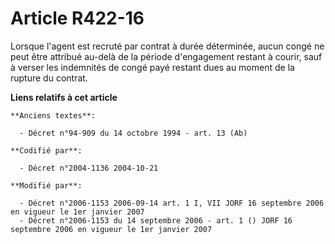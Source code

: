 # Article R422-16

Lorsque l'agent est recruté par contrat à durée déterminée, aucun congé ne peut être attribué au-delà de la période
d'engagement restant à courir, sauf à verser les indemnités de congé payé restant dues au moment de la rupture du contrat.

**Liens relatifs à cet article**

	**Anciens textes**:

	  - Décret n°94-909 du 14 octobre 1994 - art. 13 (Ab)

	**Codifié par**:

	  - Décret n°2004-1136 2004-10-21

	**Modifié par**:

	  - Décret n°2006-1153 2006-09-14 art. 1 I, VII JORF 16 septembre 2006 en vigueur le 1er janvier 2007
	  - Décret n°2006-1153 du 14 septembre 2006 - art. 1 () JORF 16 septembre 2006 en vigueur le 1er janvier 2007

